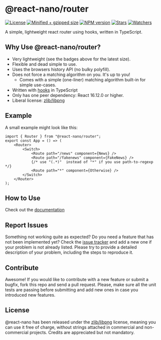 # @react-nano/router

[![License](https://flat.badgen.net/github/license/lusito/react-nano?icon=github)](https://github.com/Lusito/react-nano/blob/master/LICENSE)
[![Minified + gzipped size](https://flat.badgen.net/bundlephobia/minzip/@react-nano/router?icon=dockbit)](https://bundlephobia.com/result?p=@react-nano/router)
[![NPM version](https://flat.badgen.net/npm/v/@react-nano/router?icon=npm)](https://www.npmjs.com/package/@react-nano/router)
[![Stars](https://flat.badgen.net/github/stars/lusito/react-nano?icon=github)](https://github.com/lusito/react-nano)
[![Watchers](https://flat.badgen.net/github/watchers/lusito/react-nano?icon=github)](https://github.com/lusito/react-nano)

A simple, lightweight react router using hooks, written in TypeScript.

## Why Use @react-nano/router?

- Very lightweight (see the badges above for the latest size).
- Flexible and dead simple to use.
- Uses the browsers history API (no bulky polyfill).
- Does not force a matching algorithm on you. It's up to you!
  - Comes with a simple (one-liner) matching algorithm built-in for simple use-cases.
- Written with [hooks](https://reactjs.org/docs/hooks-intro.html) in TypeScript
- Only has one peer dependency: React 16.12.0 or higher.
- Liberal license: [zlib/libpng](https://github.com/Lusito/react-nano/blob/master/LICENSE)


## Example

A small example might look like this:

```tsx
import { Router } from "@react-nano/router";
export const App = () => (
    <Router>
        <Switch>
            <Route path="/news" component={News} />
            <Route path="/fakenews" component={FakeNews} />
            {/* use "(.*)"  instead of "*" if you use path-to-regexp */}
            <Route path="*" component={Otherwise} />
        </Switch>
    </Router>
);
```

## How to Use

Check out the [documentation](docs/setup.md)

## Report Issues

Something not working quite as expected? Do you need a feature that has not been implemented yet? Check the [issue tracker](https://github.com/Lusito/react-nano/issues) and add a new one if your problem is not already listed. Please try to provide a detailed description of your problem, including the steps to reproduce it.

## Contribute

Awesome! If you would like to contribute with a new feature or submit a bugfix, fork this repo and send a pull request. Please, make sure all the unit tests are passing before submitting and add new ones in case you introduced new features.

## License

@react-nano has been released under the [zlib/libpng](https://github.com/Lusito/react-nano/blob/master/LICENSE) license, meaning you
can use it free of charge, without strings attached in commercial and non-commercial projects. Credits are appreciated but not mandatory.
